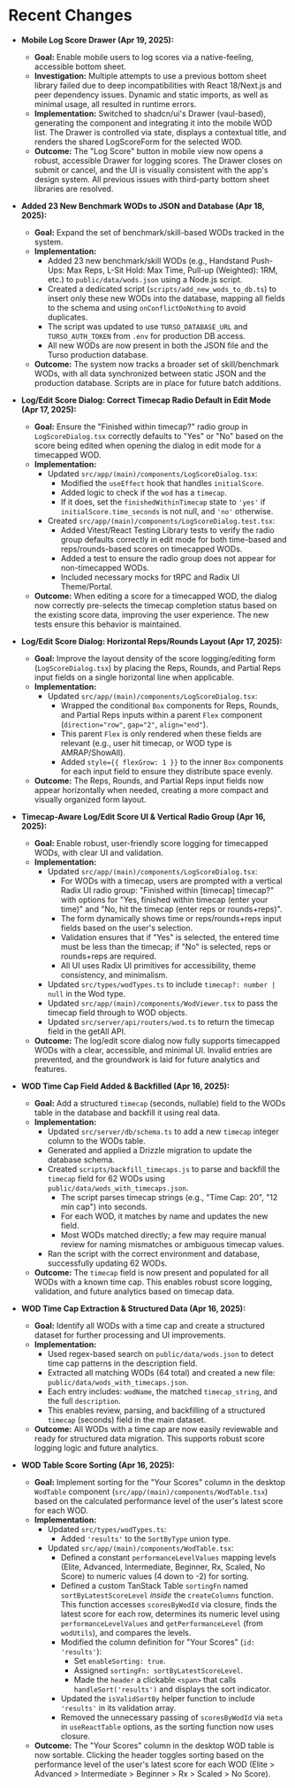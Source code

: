 # Recent Changes

- **Mobile Log Score Drawer (Apr 19, 2025):**

  - **Goal:** Enable mobile users to log scores via a native-feeling, accessible bottom sheet.
  - **Investigation:** Multiple attempts to use a previous bottom sheet library failed due to deep incompatibilities with React 18/Next.js and peer dependency issues. Dynamic and static imports, as well as minimal usage, all resulted in runtime errors.
  - **Implementation:** Switched to shadcn/ui's Drawer (vaul-based), generating the component and integrating it into the mobile WOD list. The Drawer is controlled via state, displays a contextual title, and renders the shared LogScoreForm for the selected WOD.
  - **Outcome:** The "Log Score" button in mobile view now opens a robust, accessible Drawer for logging scores. The Drawer closes on submit or cancel, and the UI is visually consistent with the app's design system. All previous issues with third-party bottom sheet libraries are resolved.

- **Added 23 New Benchmark WODs to JSON and Database (Apr 18, 2025):**

  - **Goal:** Expand the set of benchmark/skill-based WODs tracked in the system.
  - **Implementation:**
    - Added 23 new benchmark/skill WODs (e.g., Handstand Push-Ups: Max Reps, L-Sit Hold: Max Time, Pull-up (Weighted): 1RM, etc.) to `public/data/wods.json` using a Node.js script.
    - Created a dedicated script (`scripts/add_new_wods_to_db.ts`) to insert only these new WODs into the database, mapping all fields to the schema and using `onConflictDoNothing` to avoid duplicates.
    - The script was updated to use `TURSO_DATABASE_URL` and `TURSO_AUTH_TOKEN` from `.env` for production DB access.
    - All new WODs are now present in both the JSON file and the Turso production database.
  - **Outcome:** The system now tracks a broader set of skill/benchmark WODs, with all data synchronized between static JSON and the production database. Scripts are in place for future batch additions.

- **Log/Edit Score Dialog: Correct Timecap Radio Default in Edit Mode (Apr 17, 2025):**

  - **Goal:** Ensure the "Finished within timecap?" radio group in `LogScoreDialog.tsx` correctly defaults to "Yes" or "No" based on the score being edited when opening the dialog in edit mode for a timecapped WOD.
  - **Implementation:**
    - Updated `src/app/(main)/components/LogScoreDialog.tsx`:
      - Modified the `useEffect` hook that handles `initialScore`.
      - Added logic to check if the `wod` has a `timecap`.
      - If it does, set the `finishedWithinTimecap` state to `'yes'` if `initialScore.time_seconds` is not null, and `'no'` otherwise.
    - Created `src/app/(main)/components/LogScoreDialog.test.tsx`:
      - Added Vitest/React Testing Library tests to verify the radio group defaults correctly in edit mode for both time-based and reps/rounds-based scores on timecapped WODs.
      - Added a test to ensure the radio group does not appear for non-timecapped WODs.
      - Included necessary mocks for tRPC and Radix UI Theme/Portal.
  - **Outcome:** When editing a score for a timecapped WOD, the dialog now correctly pre-selects the timecap completion status based on the existing score data, improving the user experience. The new tests ensure this behavior is maintained.

- **Log/Edit Score Dialog: Horizontal Reps/Rounds Layout (Apr 17, 2025):**

  - **Goal:** Improve the layout density of the score logging/editing form (`LogScoreDialog.tsx`) by placing the Reps, Rounds, and Partial Reps input fields on a single horizontal line when applicable.
  - **Implementation:**
    - Updated `src/app/(main)/components/LogScoreDialog.tsx`:
      - Wrapped the conditional `Box` components for Reps, Rounds, and Partial Reps inputs within a parent `Flex` component (`direction="row"`, `gap="2"`, `align="end"`).
      - This parent `Flex` is only rendered when these fields are relevant (e.g., user hit timecap, or WOD type is AMRAP/ShowAll).
      - Added `style={{ flexGrow: 1 }}` to the inner `Box` components for each input field to ensure they distribute space evenly.
  - **Outcome:** The Reps, Rounds, and Partial Reps input fields now appear horizontally when needed, creating a more compact and visually organized form layout.

- **Timecap-Aware Log/Edit Score UI & Vertical Radio Group (Apr 16, 2025):**

  - **Goal:** Enable robust, user-friendly score logging for timecapped WODs, with clear UI and validation.
  - **Implementation:**
    - Updated `src/app/(main)/components/LogScoreDialog.tsx`:
      - For WODs with a timecap, users are prompted with a vertical Radix UI radio group: "Finished within [timecap] timecap?" with options for "Yes, finished within timecap (enter your time)" and "No, hit the timecap (enter reps or rounds+reps)".
      - The form dynamically shows time or reps/rounds+reps input fields based on the user's selection.
      - Validation ensures that if "Yes" is selected, the entered time must be less than the timecap; if "No" is selected, reps or rounds+reps are required.
      - All UI uses Radix UI primitives for accessibility, theme consistency, and minimalism.
    - Updated `src/types/wodTypes.ts` to include `timecap?: number | null` in the Wod type.
    - Updated `src/app/(main)/components/WodViewer.tsx` to pass the timecap field through to WOD objects.
    - Updated `src/server/api/routers/wod.ts` to return the timecap field in the getAll API.
  - **Outcome:** The log/edit score dialog now fully supports timecapped WODs with a clear, accessible, and minimal UI. Invalid entries are prevented, and the groundwork is laid for future analytics and features.

- **WOD Time Cap Field Added & Backfilled (Apr 16, 2025):**

  - **Goal:** Add a structured `timecap` (seconds, nullable) field to the WODs table in the database and backfill it using real data.
  - **Implementation:**
    - Updated `src/server/db/schema.ts` to add a new `timecap` integer column to the WODs table.
    - Generated and applied a Drizzle migration to update the database schema.
    - Created `scripts/backfill_timecaps.js` to parse and backfill the `timecap` field for 62 WODs using `public/data/wods_with_timecaps.json`.
      - The script parses timecap strings (e.g., "Time Cap: 20", "12 min cap") into seconds.
      - For each WOD, it matches by name and updates the new field.
      - Most WODs matched directly; a few may require manual review for naming mismatches or ambiguous timecap values.
    - Ran the script with the correct environment and database, successfully updating 62 WODs.
  - **Outcome:** The `timecap` field is now present and populated for all WODs with a known time cap. This enables robust score logging, validation, and future analytics based on timecap data.

- **WOD Time Cap Extraction & Structured Data (Apr 16, 2025):**

  - **Goal:** Identify all WODs with a time cap and create a structured dataset for further processing and UI improvements.
  - **Implementation:**
    - Used regex-based search on `public/data/wods.json` to detect time cap patterns in the description field.
    - Extracted all matching WODs (64 total) and created a new file: `public/data/wods_with_timecaps.json`.
    - Each entry includes: `wodName`, the matched `timecap_string`, and the full `description`.
    - This enables review, parsing, and backfilling of a structured `timecap` (seconds) field in the main dataset.
  - **Outcome:** All WODs with a time cap are now easily reviewable and ready for structured data migration. This supports robust score logging logic and future analytics.

- **WOD Table Score Sorting (Apr 16, 2025):**

  - **Goal:** Implement sorting for the "Your Scores" column in the desktop `WodTable` component (`src/app/(main)/components/WodTable.tsx`) based on the calculated performance level of the user's latest score for each WOD.
  - **Implementation:**
    - Updated `src/types/wodTypes.ts`:
      - Added `'results'` to the `SortByType` union type.
    - Updated `src/app/(main)/components/WodTable.tsx`:
      - Defined a constant `performanceLevelValues` mapping levels (Elite, Advanced, Intermediate, Beginner, Rx, Scaled, No Score) to numeric values (4 down to -2) for sorting.
      - Defined a custom TanStack Table `sortingFn` named `sortByLatestScoreLevel` _inside_ the `createColumns` function. This function accesses `scoresByWodId` via closure, finds the latest score for each row, determines its numeric level using `performanceLevelValues` and `getPerformanceLevel` (from `wodUtils`), and compares the levels.
      - Modified the column definition for "Your Scores" (`id: 'results'`):
        - Set `enableSorting: true`.
        - Assigned `sortingFn: sortByLatestScoreLevel`.
        - Made the `header` a clickable `<span>` that calls `handleSort('results')` and displays the sort indicator.
      - Updated the `isValidSortBy` helper function to include `'results'` in its validation array.
      - Removed the unnecessary passing of `scoresByWodId` via `meta` in `useReactTable` options, as the sorting function now uses closure.
  - **Outcome:** The "Your Scores" column in the desktop WOD table is now sortable. Clicking the header toggles sorting based on the performance level of the user's latest score for each WOD (Elite > Advanced > Intermediate > Beginner > Rx > Scaled > No Score).

<!-- ...rest of file unchanged... -->
